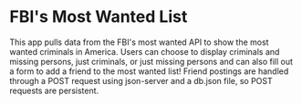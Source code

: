 # FBI's Most Wanted List
This app pulls data from the FBI's most wanted API to show the most wanted criminals in America. Users can choose to display criminals and missing persons, just criminals, or just missing persons and can also fill out a form to add a friend to the most wanted list! Friend postings are handled through a POST request using json-server and a db.json file, so POST requests are persistent. 

